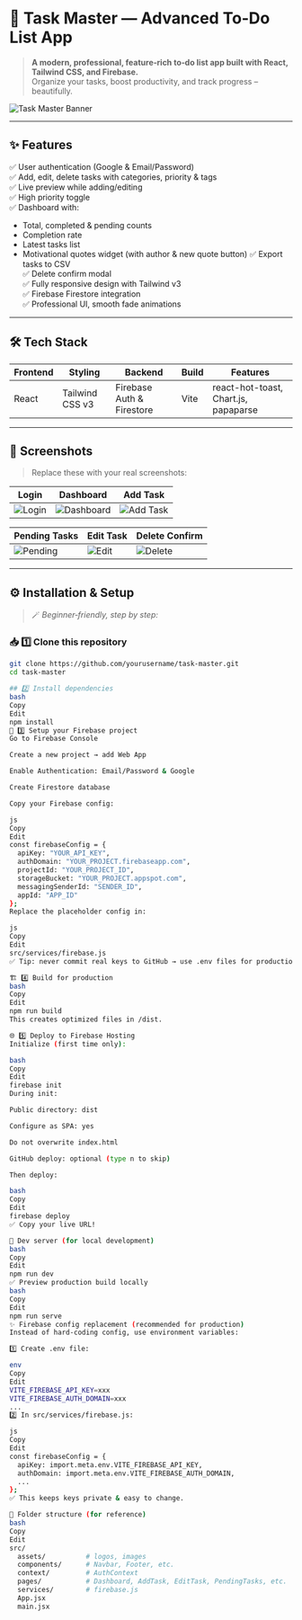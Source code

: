 # 📝 Task Master — Advanced To‑Do List App

> **A modern, professional, feature‑rich to‑do list app built with React, Tailwind CSS, and Firebase.**  
> Organize your tasks, boost productivity, and track progress – beautifully.

![Task Master Banner](https://your-screenshot-link/banner.png)

---

## ✨ **Features**

✅ User authentication (Google & Email/Password)  
✅ Add, edit, delete tasks with categories, priority & tags  
✅ Live preview while adding/editing  
✅ High priority toggle  
✅ Dashboard with:
- Total, completed & pending counts
- Completion rate
- Latest tasks list
- Motivational quotes widget (with author & new quote button)
✅ Export tasks to CSV  
✅ Delete confirm modal  
✅ Fully responsive design with Tailwind v3  
✅ Firebase Firestore integration  
✅ Professional UI, smooth fade animations

---

## 🛠 **Tech Stack**

| Frontend | Styling | Backend | Build | Features |
|--|--|--|--|--|
| React | Tailwind CSS v3 | Firebase Auth & Firestore | Vite | react-hot-toast, Chart.js, papaparse |

---

## 📸 **Screenshots**

> Replace these with your real screenshots:

| Login | Dashboard | Add Task |
|--|--|--|
| ![Login](https://your-screenshot-link/login.png) | ![Dashboard](https://your-screenshot-link/dashboard.png) | ![Add Task](https://your-screenshot-link/add-task.png) |

| Pending Tasks | Edit Task | Delete Confirm |
|--|--|--|
| ![Pending](https://your-screenshot-link/pending.png) | ![Edit](https://your-screenshot-link/edit.png) | ![Delete](https://your-screenshot-link/delete.png) |

---

## ⚙ **Installation & Setup**

> 🪄 *Beginner‑friendly, step by step:*

### 📥 1️⃣ Clone this repository
```bash
git clone https://github.com/yourusername/task-master.git
cd task-master

## 2️⃣ Install dependencies
bash
Copy
Edit
npm install
🔑 3️⃣ Setup your Firebase project
Go to Firebase Console

Create a new project → add Web App

Enable Authentication: Email/Password & Google

Create Firestore database

Copy your Firebase config:

js
Copy
Edit
const firebaseConfig = {
  apiKey: "YOUR_API_KEY",
  authDomain: "YOUR_PROJECT.firebaseapp.com",
  projectId: "YOUR_PROJECT_ID",
  storageBucket: "YOUR_PROJECT.appspot.com",
  messagingSenderId: "SENDER_ID",
  appId: "APP_ID"
};
Replace the placeholder config in:

js
Copy
Edit
src/services/firebase.js
✅ Tip: never commit real keys to GitHub → use .env files for production.

🏗 4️⃣ Build for production
bash
Copy
Edit
npm run build
This creates optimized files in /dist.

🌐 5️⃣ Deploy to Firebase Hosting
Initialize (first time only):

bash
Copy
Edit
firebase init
During init:

Public directory: dist

Configure as SPA: yes

Do not overwrite index.html

GitHub deploy: optional (type n to skip)

Then deploy:

bash
Copy
Edit
firebase deploy
✅ Copy your live URL!

🚀 Dev server (for local development)
bash
Copy
Edit
npm run dev
✅ Preview production build locally
bash
Copy
Edit
npm run serve
✨ Firebase config replacement (recommended for production)
Instead of hard‑coding config, use environment variables:

1️⃣ Create .env file:

env
Copy
Edit
VITE_FIREBASE_API_KEY=xxx
VITE_FIREBASE_AUTH_DOMAIN=xxx
...
2️⃣ In src/services/firebase.js:

js
Copy
Edit
const firebaseConfig = {
  apiKey: import.meta.env.VITE_FIREBASE_API_KEY,
  authDomain: import.meta.env.VITE_FIREBASE_AUTH_DOMAIN,
  ...
};
✅ This keeps keys private & easy to change.

📌 Folder structure (for reference)
bash
Copy
Edit
src/
  assets/          # logos, images
  components/      # Navbar, Footer, etc.
  context/         # AuthContext
  pages/           # Dashboard, AddTask, EditTask, PendingTasks, etc.
  services/        # firebase.js
  App.jsx
  main.jsx
